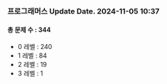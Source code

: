 ### 프로그래머스 Update Date. 2024-11-05 10:37
#### 총 문제 수 : 344
- 0 레벨 : 240
- 1 레벨 : 84
- 2 레벨 : 19
- 3 레벨 : 1
